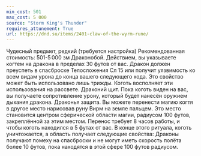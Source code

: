 ```yaml
---
min_cost: 501
max_cost: 5 000
source: "Storm King's Thunder"
requires_attunement: True
url: https://dnd.su/items/2401-claw-of-the-wyrm-rune/
---
```


Чудесный предмет, редкий (требуется настройка)
Рекомендованная стоимость: 501-5 000 зм
Драконобой. Действием, вы указываете когтем на дракона в пределах 30 футов от вас. Дракон должен преуспеть в спасброске Телосложения Сл 15 или получит уязвимость ко всем видам урона до конца вашего следующего хода. Это свойство может быть использовано лишь трижды. Коготь восполняет эти использования на рассвете.
Драконий щит. Пока коготь виден на вас, вы получаете сопротивление урону, который будет нанесён оружием дыхания дракона.
Драконья защита. Вы можете перенести магию когтя в другое место нарисовав руну Вирм на земле пальцем. Это место становится центром сферической области магии, радиусом 100 футов, закреплённой за этим местом. Перенос требует 8 часов работы, и чтобы коготь находился в 5 футах от вас. В конце этого ритуала, коготь уничтожается, а область получает следующие свойства:
Драконы получают помеху на спасброски и не могут иметь скорость полёта более 10 футов, пока находятся в этой сфере 100 футов радиусом.